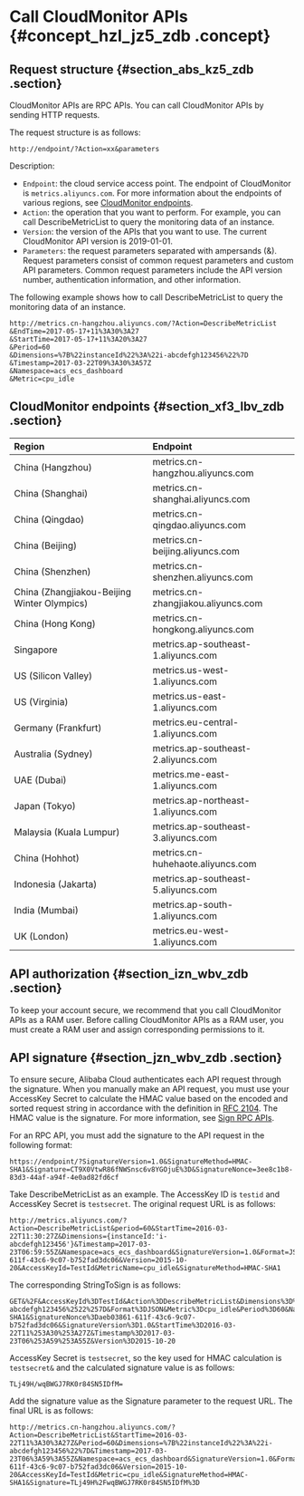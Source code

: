# Call CloudMonitor APIs {#concept_hzl_jz5_zdb .concept}

## Request structure {#section_abs_kz5_zdb .section}

CloudMonitor APIs are RPC APIs. You can call CloudMonitor APIs by sending HTTP requests.

The request structure is as follows:

`http://endpoint/?Action=xx&parameters`

Description:

-   `Endpoint`: the cloud service access point. The endpoint of CloudMonitor is `metrics.aliyuncs.com`. For more information about the endpoints of various regions, see [CloudMonitor endpoints](#).
-   `Action`: the operation that you want to perform. For example, you can call DescribeMetricList to query the monitoring data of an instance.
-   `Version`: the version of the APIs that you want to use. The current CloudMonitor API version is 2019-01-01.
-   `Parameters`: the request parameters separated with ampersands \(&\). Request parameters consist of common request parameters and custom API parameters. Common request parameters include the API version number, authentication information, and other information.

The following example shows how to call DescribeMetricList to query the monitoring data of an instance.

``` {#codeblock_93g_t80_u5q}
http://metrics.cn-hangzhou.aliyuncs.com/?Action=DescribeMetricList
&EndTime=2017-05-17+11%3A30%3A27 
&StartTime=2017-05-17+11%3A20%3A27 
&Period=60 
&Dimensions=%7B%22instanceId%22%3A%22i-abcdefgh123456%22%7D 
&Timestamp=2017-03-22T09%3A30%3A57Z 
&Namespace=acs_ecs_dashboard 
&Metric=cpu_idle 
```

## CloudMonitor endpoints {#section_xf3_lbv_zdb .section}

|Region|Endpoint|
|:-----|:-------|
|China \(Hangzhou\)|metrics.cn-hangzhou.aliyuncs.com|
|China \(Shanghai\)|metrics.cn-shanghai.aliyuncs.com|
|China \(Qingdao\)|metrics.cn-qingdao.aliyuncs.com|
|China \(Beijing\)|metrics.cn-beijing.aliyuncs.com|
|China \(Shenzhen\)|metrics.cn-shenzhen.aliyuncs.com|
|China \(Zhangjiakou-Beijing Winter Olympics\)|metrics.cn-zhangjiakou.aliyuncs.com|
|China \(Hong Kong\)|metrics.cn-hongkong.aliyuncs.com|
|Singapore|metrics.ap-southeast-1.aliyuncs.com|
|US \(Silicon Valley\)|metrics.us-west-1.aliyuncs.com|
|US \(Virginia\)|metrics.us-east-1.aliyuncs.com|
|Germany \(Frankfurt\)|metrics.eu-central-1.aliyuncs.com|
|Australia \(Sydney\)|metrics.ap-southeast-2.aliyuncs.com|
|UAE \(Dubai\)|metrics.me-east-1.aliyuncs.com|
|Japan \(Tokyo\)|metrics.ap-northeast-1.aliyuncs.com|
|Malaysia \(Kuala Lumpur\)|metrics.ap-southeast-3.aliyuncs.com|
|China \(Hohhot\)|metrics.cn-huhehaote.aliyuncs.com|
|Indonesia \(Jakarta\)|metrics.ap-southeast-5.aliyuncs.com|
|India \(Mumbai\)|metrics.ap-south-1.aliyuncs.com|
|UK \(London\)|metrics.eu-west-1.aliyuncs.com|

## API authorization {#section_izn_wbv_zdb .section}

To keep your account secure, we recommend that you call CloudMonitor APIs as a RAM user. Before calling CloudMonitor APIs as a RAM user, you must create a RAM user and assign corresponding permissions to it.

## API signature {#section_jzn_wbv_zdb .section}

To ensure secure, Alibaba Cloud authenticates each API request through the signature. When you manually make an API request, you must use your AccessKey Secret to calculate the HMAC value based on the encoded and sorted request string in accordance with the definition in [RFC 2104](https://www.ietf.org/rfc/rfc2104.txt?spm=a2c4g.11186623.2.6.tstgdp&file=rfc2104.txt). The HMAC value is the signature. For more information, see [Sign RPC APIs](https://www.alibabacloud.com/help/doc-detail/66384.htm).

For an RPC API, you must add the signature to the API request in the following format:

`https://endpoint/?SignatureVersion=1.0&SignatureMethod=HMAC-SHA1&Signature=CT9X0VtwR86fNWSnsc6v8YGOjuE%3D&SignatureNonce=3ee8c1b8-83d3-44af-a94f-4e0ad82fd6cf`

Take DescribeMetricList as an example. The AccessKey ID is `testid` and AccessKey Secret is `testsecret`. The original request URL is as follows:

``` {#codeblock_l8a_u3r_7sf}
http://metrics.aliyuncs.com/?Action=DescribeMetricList&period=60&StartTime=2016-03-22T11:30:27Z&Dimensions={instanceId:'i-abcdefgh123456'}&Timestamp=2017-03-23T06:59:55Z&Namespace=acs_ecs_dashboard&SignatureVersion=1.0&Format=JSON&SignatureNonce=aeb03861-611f-43c6-9c07-b752fad3dc06&Version=2015-10-20&AccessKeyId=TestId&MetricName=cpu_idle&SignatureMethod=HMAC-SHA1
```

The corresponding StringToSign is as follows:

``` {#codeblock_897_ko1_jjm}
GET&%2F&AccessKeyId%3DTestId&Action%3DDescribeMetricList&Dimensions%3D%257B%2522instanceId%2522%253A%2522i-abcdefgh123456%2522%257D&Format%3DJSON&Metric%3Dcpu_idle&Period%3D60&Namespace%3Dacs_ecs_dashboard&SignatureMethod%3DHMAC-SHA1&SignatureNonce%3Daeb03861-611f-43c6-9c07-b752fad3dc06&SignatureVersion%3D1.0&StartTime%3D2016-03-22T11%253A30%253A27Z&Timestamp%3D2017-03-23T06%253A59%253A55Z&Version%3D2015-10-20
```

AccessKey Secret is `testsecret`, so the key used for HMAC calculation is `testsecret&` and the calculated signature value is as follows:

``` {#codeblock_qsl_gy2_yaf}
TLj49H/wqBWGJ7RK0r84SN5IDfM=
```

Add the signature value as the Signature parameter to the request URL. The final URL is as follows:

``` {#codeblock_mo9_n5f_qxz}
http://metrics.cn-hangzhou.aliyuncs.com/?Action=DescribeMetricList&StartTime=2016-03-22T11%3A30%3A27Z&Period=60&Dimensions=%7B%22instanceId%22%3A%22i-abcdefgh123456%22%7D&Timestamp=2017-03-23T06%3A59%3A55Z&Namespace=acs_ecs_dashboard&SignatureVersion=1.0&Format=JSON&SignatureNonce=aeb03861-611f-43c6-9c07-b752fad3dc06&Version=2015-10-20&AccessKeyId=TestId&Metric=cpu_idle&SignatureMethod=HMAC-SHA1&Signature=TLj49H%2FwqBWGJ7RK0r84SN5IDfM%3D
```

